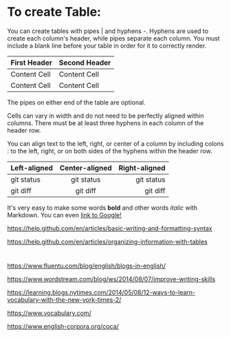 
# To create Table:

You can create tables with pipes | and hyphens -. Hyphens are used to create each column's header, while pipes separate each column. You must include a blank line before your table in order for it to correctly render.

			 
| First Header  | Second Header |
| ------------- | ------------- |
| Content Cell  | Content Cell  |
| Content Cell  | Content Cell  |

The pipes on either end of the table are optional.

Cells can vary in width and do not need to be perfectly aligned within columns. There must be at least three hyphens in each column of the header row.


You can align text to the left, right, or center of a column by including colons : to the left, right, or on both sides of the hyphens within the header row.

| Left-aligned | Center-aligned | Right-aligned |
| :---         |     :---:      |          ---: |
| git status   | git status     | git status    |
| git diff     | git diff       | git diff      |


It's very easy to make some words **bold** and other words *italic* with Markdown. You can even [link to Google!](http://google.com)

https://help.github.com/en/articles/basic-writing-and-formatting-syntax

https://help.github.com/en/articles/organizing-information-with-tables

# 
https://www.fluentu.com/blog/english/blogs-in-english/

https://www.wordstream.com/blog/ws/2014/08/07/improve-writing-skills

https://learning.blogs.nytimes.com/2014/05/08/12-ways-to-learn-vocabulary-with-the-new-york-times-2/

https://www.vocabulary.com/

https://www.english-corpora.org/coca/
